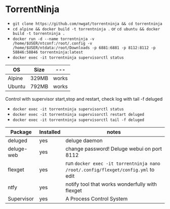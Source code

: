 # TorrentNinja
* `git clone https://github.com/nwgat/torrentninja && cd torrentninja`
* `cd alpine && docker build -t torrentninja .` or `cd ubuntu && docker build -t torrentninja .`
* `docker run -d --name torrentninja -v /home/$USER/ntconf:/root/.config -v /home/$USER/ntdata:/root/Downloads -p 6881:6881 -p 8112:8112 -p 58846:58846 torrentninja:latest`
* `docker exec -it torrentninja supervisorctl status`

| OS | Size |---|
|--------|---|---|
| Alpine | 329MB | works |
| Ubuntu | 792MB | works |

Control with supervisor start,stop and restart, check log with tail -f deluged

* `docker exec -it torrentninja supervisorctl status`
* `docker exec -it torrentninja supervisorctl restart deluged`
* `docker exec -it torrentninja supervisorctl tail -f deluged`


| Package | Installed | notes |
|--------|---| --- | 
| deluged | yes | deluge daemon |
| deluge-web | yes | change password! Deluge webui on port 8112|
| flexget | yes | run `docker exec -it torrentninja nano /root/.config/flexget/config.yml` to edit|
| ntfy | yes | notify tool that works wonderfully with flexget  |
| Supervisor | yes | A Process Control System |


